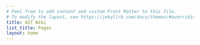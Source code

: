 ```yaml
---
# Feel free to add content and custom Front Matter to this file.
# To modify the layout, see https://jekyllrb.com/docs/themes/#overriding-theme-defaults
title: AIT Wiki
list_title: Pages
layout: home
---
```

